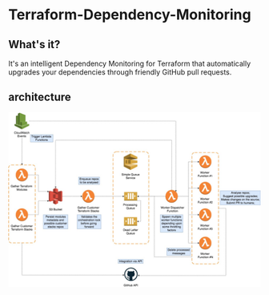 # Terraform-Dependency-Monitoring

## What's it?
It's an intelligent Dependency Monitoring for Terraform that automatically upgrades your dependencies through friendly GitHub pull requests.

## architecture
![Terraform-Dependency-Monitoring](03-Assets/terraform-dependency-monitoring.jpg)

